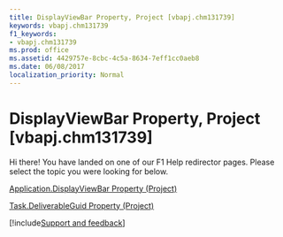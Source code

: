 ```yaml
---
title: DisplayViewBar Property, Project [vbapj.chm131739]
keywords: vbapj.chm131739
f1_keywords:
- vbapj.chm131739
ms.prod: office
ms.assetid: 4429757e-8cbc-4c5a-8634-7eff1cc0aeb8
ms.date: 06/08/2017
localization_priority: Normal
---
```



# DisplayViewBar Property, Project [vbapj.chm131739]

Hi there! You have landed on one of our F1 Help redirector pages. Please select the topic you were looking for below.

[Application.DisplayViewBar Property (Project)](https://msdn.microsoft.com/library/e097b5ef-9d87-a55b-719b-3c31c6000b05%28Office.15%29.aspx)

[Task.DeliverableGuid Property (Project)](https://msdn.microsoft.com/library/7e67d1df-d1b7-b838-4bc8-5e505ad53ca6%28Office.15%29.aspx)

[!include[Support and feedback](~/includes/feedback-boilerplate.md)]